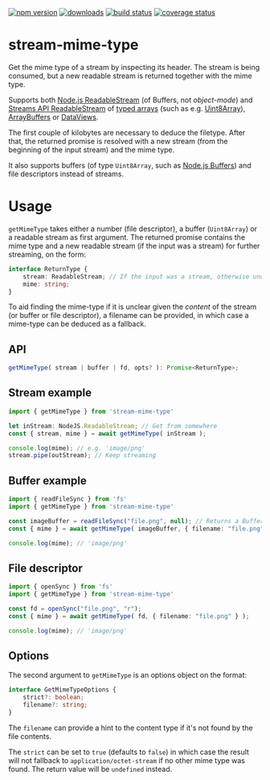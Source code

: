 [![npm version][npm-image]][npm-url]
[![downloads][downloads-image]][npm-url]
[![build status][build-image]][build-url]
[![coverage status][coverage-image]][coverage-url]


# stream-mime-type

Get the mime type of a stream by inspecting its header. The stream is being consumed, but a new readable stream is returned together with the mime type.

Supports both [Node.js ReadableStream](https://nodejs.org/api/stream.html) (of Buffers, not *object-mode*) and [Streams API ReadableStream](https://developer.mozilla.org/docs/Web/API/Streams_API) of [typed arrays](https://developer.mozilla.org/docs/Web/JavaScript/Reference/Global_Objects/TypedArray) (such as e.g. [Uint8Array](https://developer.mozilla.org/docs/Web/JavaScript/Reference/Global_Objects/Uint8Array)), [ArrayBuffers](https://developer.mozilla.org/docs/Web/JavaScript/Reference/Global_Objects/ArrayBuffer) or [DataViews](https://developer.mozilla.org/docs/Web/JavaScript/Reference/Global_Objects/DataView).

The first couple of kilobytes are necessary to deduce the filetype. After that, the returned promise is resolved with a new stream (from the beginning of the input stream) and the mime type.

It also supports buffers (of type `Uint8Array`, such as [Node.js Buffers](https://nodejs.org/api/buffer.html)) and file descriptors instead of streams.


# Usage

`getMimeType` takes either a number (file descriptor), a buffer (`Uint8Array`) or a readable stream as first argument. The returned promise contains the mime type and a new readable stream (if the input was a stream) for further streaming, on the form:

```ts
interface ReturnType {
    stream: ReadableStream; // If the input was a stream, otherwise undefined
    mime: string;
}
```

To aid finding the mime-type if it is unclear given the *content* of the stream (or buffer or file descriptor), a filename can be provided, in which case a mime-type can be deduced as a fallback.


## API

```ts
getMimeType( stream | buffer | fd, opts? ): Promise<ReturnType>;
```


## Stream example

```ts
import { getMimeType } from 'stream-mime-type'

let inStream: NodeJS.ReadableStream; // Get from somewhere
const { stream, mime } = await getMimeType( inStream );

console.log(mime); // e.g. 'image/png'
stream.pipe(outStream); // Keep streaming
```


## Buffer example

```ts
import { readFileSync } from 'fs'
import { getMimeType } from 'stream-mime-type'

const imageBuffer = readFileSync("file.png", null); // Returns a Buffer
const { mime } = await getMimeType( imageBuffer, { filename: "file.png" } );

console.log(mime); // 'image/png'
```


## File descriptor

```ts
import { openSync } from 'fs'
import { getMimeType } from 'stream-mime-type'

const fd = openSync("file.png", "r");
const { mime } = await getMimeType( fd, { filename: "file.png" } );

console.log(mime); // 'image/png'
```


## Options

The second argument to `getMimeType` is an options object on the format:

```ts
interface GetMimeTypeOptions {
    strict?: boolean;
    filename?: string;
}
```

The `filename` can provide a hint to the content type if it's not found by the file contents.

The `strict` can be set to `true` (defaults to `false`) in which case the result will not fallback to `application/octet-stream` if no other mime type was found. The return value will be `undefined` instead.



[npm-image]: https://img.shields.io/npm/v/stream-mime-type.svg
[npm-url]: https://npmjs.org/package/stream-mime-type
[downloads-image]: https://img.shields.io/npm/dm/stream-mime-type.svg
[build-image]: https://img.shields.io/github/actions/workflow/status/grantila/stream-mime-type/master.yml?branch=master
[build-url]: https://github.com/grantila/stream-mime-type/actions?query=workflow%3AMaster
[coverage-image]: https://coveralls.io/repos/github/grantila/stream-mime-type/badge.svg?branch=master
[coverage-url]: https://coveralls.io/github/grantila/stream-mime-type?branch=master
